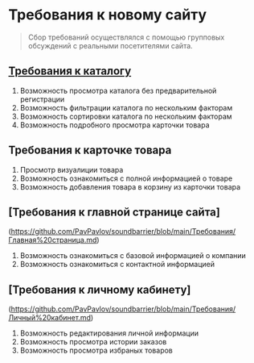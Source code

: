 # Требования к новому сайту

> Сбор требований осуществлялся с помощью групповых обсуждений с реальными посетителями сайта.

## [Требования к каталогу](https://github.com/PavPavlov/soundbarrier/blob/main/%D0%A2%D1%80%D0%B5%D0%B1%D0%BE%D0%B2%D0%B0%D0%BD%D0%B8%D1%8F/%D0%9A%D0%B0%D1%82%D0%B0%D0%BB%D0%BE%D0%B3.md#%D0%BD%D0%B0%D0%B7%D0%BD%D0%B0%D1%87%D0%B5%D0%BD%D0%B8%D0%B5)
1. Возможность просмотра каталога без предварительной регистрации
2. Возможность фильтрации каталога по нескольким факторам
3. Возможность сортировки каталога по нескольким факторам
4. Возможность подробного просмотра карточки товара

## Требования к карточке товара
1. Просмотр визуалиции товара
2. Возможность ознакомиться с полной информацией о товаре
3. Возможность добавления товара в корзину из карточки товара

## [Требования к главной странице сайта]
(https://github.com/PavPavlov/soundbarrier/blob/main/Требования/Главная%20страница.md)
1. Возможность ознакомиться с базовой информацией о компании
2. Возможность ознакомиться с контактной информацией

## [Требования к личному кабинету]
(https://github.com/PavPavlov/soundbarrier/blob/main/Требования/Личный%20кабинет.md)
1. Возможность редактирования личной информации
2. Возможность просмотра истории заказов
3. Возможность просмотра избраных товаров
